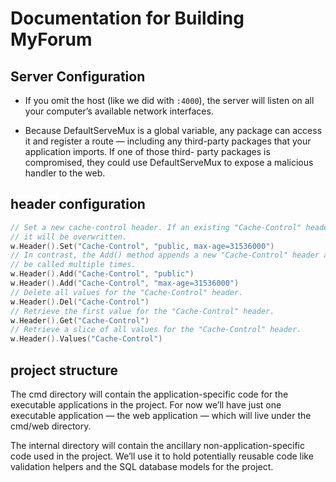 # Documentation for Building MyForum

## Server Configuration

- If you omit the host (like we did with `:4000`), the server will listen on all your computer’s available network interfaces.

- Because DefaultServeMux is a global variable, any package can access it and register a route
— including any third-party packages that your application imports. If one of those third-
party packages is compromised, they could use DefaultServeMux to expose a malicious
handler to the web.

## header configuration
```go
// Set a new cache-control header. If an existing "Cache-Control" header exists
// it will be overwritten.
w.Header().Set("Cache-Control", "public, max-age=31536000")
// In contrast, the Add() method appends a new "Cache-Control" header and can
// be called multiple times.
w.Header().Add("Cache-Control", "public")
w.Header().Add("Cache-Control", "max-age=31536000")
// Delete all values for the "Cache-Control" header.
w.Header().Del("Cache-Control")
// Retrieve the first value for the "Cache-Control" header.
w.Header().Get("Cache-Control")
// Retrieve a slice of all values for the "Cache-Control" header.
w.Header().Values("Cache-Control")
```
## project structure
The cmd directory will contain the application-specific code for the executable applications
in the project. For now we’ll have just one executable application — the web application —
which will live under the cmd/web directory.

The internal directory will contain the ancillary non-application-specific code used in the
project. We’ll use it to hold potentially reusable code like validation helpers and the SQL
database models for the project.